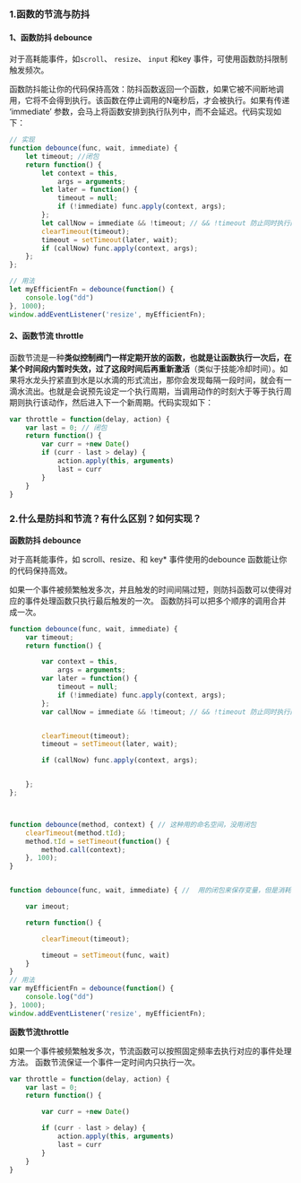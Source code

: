 ### 1.函数的节流与防抖

#### 1、函数防抖 debounce

对于高耗能事件，如`scroll`、 `resize`、 `input` 和key 事件，可使用函数防抖限制触发频次。

函数防抖能让你的代码保持高效：防抖函数返回一个函数，如果它被不间断地调用，它将不会得到执行。该函数在停止调用的N毫秒后，才会被执行。如果有传递 ‘immediate’ 参数，会马上将函数安排到执行队列中，而不会延迟。代码实现如下：

```javascript
// 实现
function debounce(func, wait, immediate) {
    let timeout; //闭包
    return function() {
        let context = this,
            args = arguments;
        let later = function() {
            timeout = null;
            if (!immediate) func.apply(context, args);
        };
        let callNow = immediate && !timeout; // && !timeout 防止同时执行两次冲突
        clearTimeout(timeout);
        timeout = setTimeout(later, wait);
        if (callNow) func.apply(context, args);
    };
};

// 用法
let myEfficientFn = debounce(function() {
    console.log("dd")
}, 1000);
window.addEventListener('resize', myEfficientFn);
```

#### 2、函数节流 throttle

函数节流是一种**类似控制阀门一样定期开放的函数，也就是让函数执行一次后，在某个时间段内暂时失效，过了这段时间后再重新激活**（类似于技能冷却时间）。如果将水龙头拧紧直到水是以水滴的形式流出，那你会发现每隔一段时间，就会有一滴水流出。也就是会说预先设定一个执行周期，当调用动作的时刻大于等于执行周期则执行该动作，然后进入下一个新周期。代码实现如下：

```javascript
var throttle = function(delay, action) {
    var last = 0; // 闭包
    return function() {
        var curr = +new Date()
        if (curr - last > delay) {
            action.apply(this, arguments)
            last = curr
        }
    }
}
```

###  2.什么是防抖和节流？有什么区别？如何实现？

**函数防抖 debounce**

对于高耗能事件，如 scroll、resize、和 key* 事件使用的debounce 函数能让你的代码保持高效。

如果一个事件被频繁触发多次，并且触发的时间间隔过短，则防抖函数可以使得对应的事件处理函数只执行最后触发的一次。 函数防抖可以把多个顺序的调用合并成一次。

```javascript
function debounce(func, wait, immediate) {
    var timeout;
    return function() {

        var context = this,
            args = arguments;
        var later = function() {
            timeout = null;
            if (!immediate) func.apply(context, args);
        };
        var callNow = immediate && !timeout; // && !timeout 防止同时执行两次冲突


        clearTimeout(timeout);
        timeout = setTimeout(later, wait);

        if (callNow) func.apply(context, args);


    };
};



function debounce(method, context) { // 这种用的命名空间，没用闭包
    clearTimeout(method.tId);
    method.tId = setTimeout(function() {
        method.call(context);
    }, 100);
}


function debounce(func, wait, immediate) { //  用的闭包来保存变量，但是消耗内存;

    var imeout;

    return function() {

        clearTimeout(timeout);

        timeout = setTimeout(func, wait)
    }
}
// 用法
var myEfficientFn = debounce(function() {
    console.log("dd")
}, 1000);
window.addEventListener('resize', myEfficientFn);
```

**函数节流throttle**

如果一个事件被频繁触发多次，节流函数可以按照固定频率去执行对应的事件处理方法。 函数节流保证一个事件一定时间内只执行一次。

```javascript
var throttle = function(delay, action) {
    var last = 0;
    return function() {

        var curr = +new Date()

        if (curr - last > delay) {
            action.apply(this, arguments)
            last = curr
        }
    }
}
```

